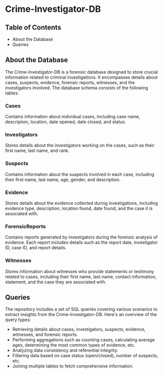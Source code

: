 # Crime-Investigator-DB

## Table of Contents
- About the Database
- Queries

## About the Database
The Crime-Investigator-DB is a forensic database designed to store crucial information related to criminal investigations. It encompasses details about cases, suspects, evidence, forensic reports, witnesses, and the investigators involved. The database schema consists of the following tables:

### Cases
Contains information about individual cases, including case name, description, location, date opened, date closed, and status.

### Investigators
Stores details about the investigators working on the cases, such as their first name, last name, and rank.

### Suspects
Contains information about the suspects involved in each case, including their first name, last name, age, gender, and description.

### Evidence
Stores details about the evidence collected during investigations, including evidence type, description, location found, date found, and the case it is associated with.

### ForensicReports
Contains reports generated by investigators during the forensic analysis of evidence. Each report includes details such as the report date, investigator ID, case ID, and report details.

### Witnesses
Stores information about witnesses who provide statements or testimony related to cases, including their first name, last name, contact information, statement, and the case they are associated with.

## Queries
The repository includes a set of SQL queries covering various scenarios to extract insights from the Crime-Investigator-DB. Here's an overview of the query types:

- Retrieving details about cases, investigators, suspects, evidence, witnesses, and forensic reports.
- Performing aggregations such as counting cases, calculating average ages, determining the most common types of evidence, etc.
- Analyzing data consistency and referential integrity.
- Filtering data based on case status (open/closed), number of suspects, etc.
- Joining multiple tables to fetch comprehensive information.
